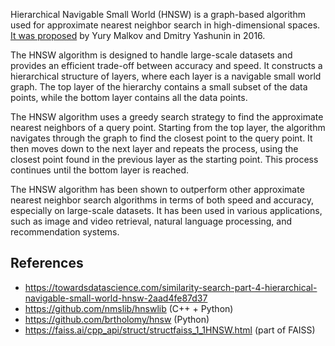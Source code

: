Hierarchical Navigable Small World (HNSW) is a graph-based algorithm used for approximate nearest neighbor search in high-dimensional spaces. [It was proposed](https://arxiv.org/pdf/1603.09320.pdf) by Yury Malkov and Dmitry Yashunin in 2016.

The HNSW algorithm is designed to handle large-scale datasets and provides an efficient trade-off between accuracy and speed. It constructs a hierarchical structure of layers, where each layer is a navigable small world graph. The top layer of the hierarchy contains a small subset of the data points, while the bottom layer contains all the data points.

The HNSW algorithm uses a greedy search strategy to find the approximate nearest neighbors of a query point. Starting from the top layer, the algorithm navigates through the graph to find the closest point to the query point. It then moves down to the next layer and repeats the process, using the closest point found in the previous layer as the starting point. This process continues until the bottom layer is reached.

The HNSW algorithm has been shown to outperform other approximate nearest neighbor search algorithms in terms of both speed and accuracy, especially on large-scale datasets. It has been used in various applications, such as image and video retrieval, natural language processing, and recommendation systems.

## References

- https://towardsdatascience.com/similarity-search-part-4-hierarchical-navigable-small-world-hnsw-2aad4fe87d37
- https://github.com/nmslib/hnswlib (C++ + Python)
- https://github.com/brtholomy/hnsw (Python)
- https://faiss.ai/cpp_api/struct/structfaiss_1_1HNSW.html (part of FAISS)
